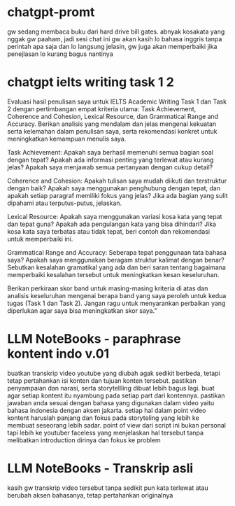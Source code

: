 ﻿# chatgpt-promt
gw sedang membaca buku dari hard drive bill gates. abnyak kosakata yang nggak gw paaham, jadi sesi chat ini gw akan kasih lo bahasa inggris tanpa perintah apa saja dan lo langsung jelasin, gw juga akan  memperbaiki jika penejlasan lo kurang bagus nantinya

# chatgpt ielts writing task 1 2 
Evaluasi hasil penulisan saya untuk IELTS Academic Writing Task 1 dan Task 2 dengan pertimbangan empat kriteria utama: Task Achievement, Coherence and Cohesion, Lexical Resource, dan Grammatical Range and Accuracy. Berikan analisis yang mendalam dan jelas mengenai kekuatan serta kelemahan dalam penulisan saya, serta rekomendasi konkret untuk meningkatkan kemampuan menulis saya.

Task Achievement: Apakah saya berhasil memenuhi semua bagian soal dengan tepat? Apakah ada informasi penting yang terlewat atau kurang jelas? Apakah saya menjawab semua pertanyaan dengan cukup detail?

Coherence and Cohesion: Apakah tulisan saya mudah diikuti dan terstruktur dengan baik? Apakah saya menggunakan penghubung dengan tepat, dan apakah setiap paragraf memiliki fokus yang jelas? Jika ada bagian yang sulit dipahami atau terputus-putus, jelaskan.

Lexical Resource: Apakah saya menggunakan variasi kosa kata yang tepat dan tepat guna? Apakah ada pengulangan kata yang bisa dihindari? Jika kosa kata saya terbatas atau tidak tepat, beri contoh dan rekomendasi untuk memperbaiki ini.

Grammatical Range and Accuracy: Seberapa tepat penggunaan tata bahasa saya? Apakah saya menggunakan beragam struktur kalimat dengan benar? Sebutkan kesalahan gramatikal yang ada dan beri saran tentang bagaimana memperbaiki kesalahan tersebut untuk meningkatkan kesan keseluruhan.

Berikan perkiraan skor band untuk masing-masing kriteria di atas dan analisis keseluruhan mengenai berapa band yang saya peroleh untuk kedua tugas (Task 1 dan Task 2). Jangan ragu untuk menyarankan perbaikan yang diperlukan agar saya bisa meningkatkan skor saya."

# LLM NoteBooks - paraphrase kontent indo v.01
buatkan transkrip video youtube  yang diubah agak sedikit berbeda, tetapi tetap pertahankan isi konten dan tujuan konten tersebut. pastikan penyampaian dan narasi, serta storytellling dibuat lebih bagus lagi. buat agar setiap kontent itu nyambung pada setiap part dari kontennya. pastikan jawaban anda sesuai dengan bahasa yang digunakan dalam video yaitu bahasa indonesia dengan aksen jakarta. setiap hal dalam point video kontent haruslah panjang dan fokus pada storyteling yang lebih ke membuat seseorang lebih sadar.  point of  view dari script ini bukan personal tapi lebih ke youtuber faceless yang menjelaskan hal tersebut tanpa melibatkan introduction dirinya dan fokus ke problem

# LLM NoteBooks - Transkrip asli
kasih gw transkrip video tersebut tanpa sedikit pun kata terlewat atau berubah aksen bahasanya, tetap pertahankan originalnya
